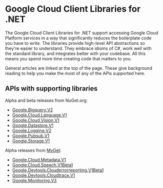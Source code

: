 # Google Cloud Client Libraries for .NET

The Google Cloud Client Libraries for .NET support accessing Google
Cloud Platform services in a way that significantly reduces the
boilerplate code you have to write. The libraries provide high-level
API abstractions so they're easier to understand. They embrace
idioms of C#, work well with the standard library, and integrates
better with your codebase. All this means you spend more time
creating code that matters to you.

General articles are linked at the top of the page. These give
background reading to help you make the most of any of the APIs
supported here.

## APIs with supporting libraries

Alpha and beta releases from NuGet.org:

- [Google.Bigquery.V2](Google.Bigquery.V2/index.html)
- [Google.Cloud.Language.V1](Google.Cloud.Language.V1/index.html)
- [Google.Cloud.Vision.V1](Google.Cloud.Vision.V1/index.html)
- [Google.Datastore.V1](Google.Datastore.V1/index.html)
- [Google.Logging.V2](Google.Logging.V2/index.html)
- [Google.Pubsub.V1](Google.Pubsub.V1/index.html)
- [Google.Storage.V1](Google.Storage.V1/index.html)

Alpha releases from
[MyGet](https://www.myget.org/gallery/google-dotnet-public):

- [Google.Cloud.Metadata.V1](Google.Cloud.Metadata.V1/index.html)
- [Google.Cloud.Speech.V1Beta1](Google.Cloud.Speech.V1Beta1/index.html)
- [Google.Devtools.Clouderrorreporting.V1Beta1](Google.Devtools.Clouderrorreporting.V1Beta1/index.html)
- [Google.Devtools.Cloudtrace.V1](Google.Devtools.Cloudtrace.V1/index.html)
- [Google.Monitoring.V3](Google.Monitoring.V3/index.html)
